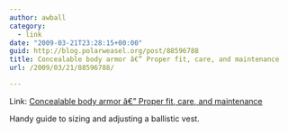 ```yaml
---
author: awball
category:
  - link
date: "2009-03-21T23:28:15+00:00"
guid: http://blog.polarweasel.org/post/88596788
title: Concealable body armor â€” Proper fit, care, and maintenance
url: /2009/03/21/88596788/

---
```

Link: [Concealable body armor â€” Proper fit, care, and maintenance](http://www.policeone.com/police-products/tactical/body-armor/articles/1240843-Concealable-body-armor-Proper-fit-care-and-maintenance/)

Handy guide to sizing and adjusting a ballistic vest.
